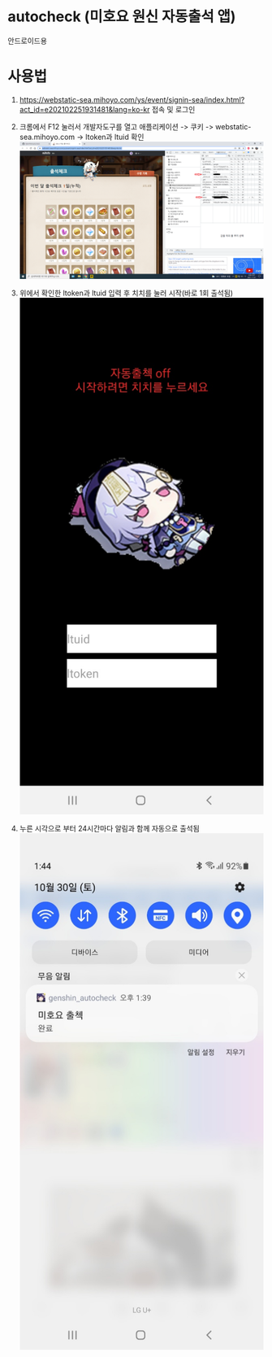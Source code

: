 # autocheck (미호요 원신 자동출석 앱)


안드로이드용


# 사용법
1. https://webstatic-sea.mihoyo.com/ys/event/signin-sea/index.html?act_id=e202102251931481&lang=ko-kr 접속 및 로그인
2. 크롬에서 F12 눌러서 개발자도구를 열고 애플리케이션 -> 쿠키 -> webstatic-sea.mihoyo.com -> ltoken과 ltuid 확인
![img1](./img/설명1.png)


3. 위에서 확인한 ltoken과 ltuid 입력 후 치치를 눌러 시작(바로 1회 출석됨)
![img2](./img/설명2.jpg)


4. 누른 시각으로 부터 24시간마다 알림과 함께 자동으로 출석됨
![img3](./img/설명3.jpg)

